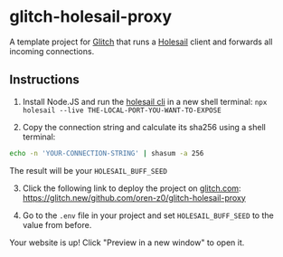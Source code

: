 # glitch-holesail-proxy
A template project for [Glitch](https://glitch.com) that runs a [Holesail](https://holesail.io) client and forwards all incoming connections.

## Instructions

1. Install Node.JS and run the [holesail cli](https://www.npmjs.com/package/holesail) in a new shell terminal: `npx holesail --live THE-LOCAL-PORT-YOU-WANT-TO-EXPOSE`

2. Copy the connection string and calculate its sha256 using a shell terminal:
```sh
echo -n 'YOUR-CONNECTION-STRING' | shasum -a 256
```
The result will be your `HOLESAIL_BUFF_SEED`

3. Click the following link to deploy the project on [glitch.com](https://glitch.com): https://glitch.new/github.com/oren-z0/glitch-holesail-proxy

4. Go to the `.env` file in your project and set `HOLESAIL_BUFF_SEED` to the value from before.

Your website is up! Click "Preview in a new window" to open it.
